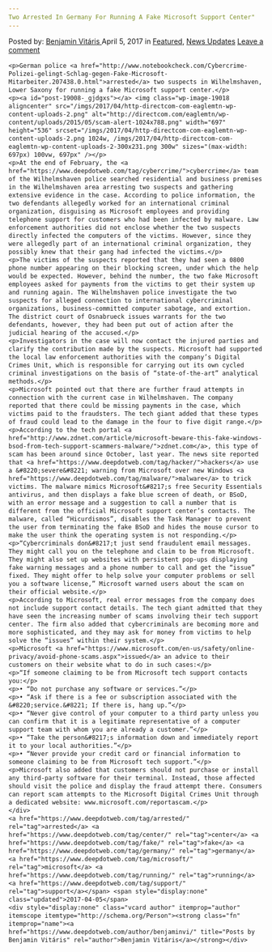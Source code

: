 ```yaml
---
Two Arrested In Germany For Running A Fake Microsoft Support Center"
---
```

<article class="post-listing post-19008 post type-post status-publish format-standard has-post-thumbnail hentry  tag-center tag-fake tag-germany tag-microsoft tag-running tag-support">
    <div class="post-inner">
        <span>Posted by: <a href="https://www.deepdotweb.com/author/benjaminvi/" title="">Benjamin Vitáris </a></span>
    <span>April 5, 2017</span>
    <span>in <a href="https://www.deepdotweb.com/category/deepdot-news/" rel="category tag">Featured</a>, <a href="https://www.deepdotweb.com/category/news-updates/" rel="category tag">News Updates</a></span>
    <span><a href="https://www.deepdotweb.com/2017/04/05/two-arrested-germany-running-fake-microsoft-support-center/#respond">Leave a comment</a></span>
    </p>
    <div class="clear"></div>
    
    <p>German police <a href="http://www.notebookcheck.com/Cybercrime-Polizei-gelingt-Schlag-gegen-Fake-Microsoft-Mitarbeiter.207438.0.html">arrested</a> two suspects in Wilhelmshaven, Lower Saxony for running a fake Microsoft support center.</p>
    <p><a id="post-19008-_gjdgxs"></a> <img class="wp-image-19018 aligncenter" src="/imgs/2017/04/http-directcom-com-eaglemtn-wp-content-uploads-2.png" alt="http://directcom.com/eaglemtn/wp-content/uploads/2015/05/scam-alert-1024x788.png" width="697" height="536" srcset="/imgs/2017/04/http-directcom-com-eaglemtn-wp-content-uploads-2.png 1024w, /imgs/2017/04/http-directcom-com-eaglemtn-wp-content-uploads-2-300x231.png 300w" sizes="(max-width: 697px) 100vw, 697px" /></p>
    <p>At the end of February, the <a href="https://www.deepdotweb.com/tag/cybercrime/">cybercrime</a> team of the Wilhelmshaven police searched residential and business premises in the Wilhelmshaven area arresting two suspects and gathering extensive evidence in the case. According to police information, the two defendants allegedly worked for an international criminal organization, disguising as Microsoft employees and providing telephone support for customers who had been infected by malware. Law enforcement authorities did not enclose whether the two suspects directly infected the computers of the victims. However, since they were allegedly part of an international criminal organization, they possibly knew that their gang had infected the victims.</p>
    <p>The victims of the suspects reported that they had seen a 0800 phone number appearing on their blocking screen, under which the help would be expected. However, behind the number, the two fake Microsoft employees asked for payments from the victims to get their system up and running again. The Wilhelmshaven police investigate the two suspects for alleged connection to international cybercriminal organizations, business-committed computer sabotage, and extortion. The district court of Osnabrueck issues warrants for the two defendants, however, they had been put out of action after the judicial hearing of the accused.</p>
    <p>Investigators in the case will now contact the injured parties and clarify the contribution made by the suspects. Microsoft had supported the local law enforcement authorities with the company’s Digital Crimes Unit, which is responsible for carrying out its own cycled criminal investigations on the basis of “state-of-the-art” analytical methods.</p>
    <p>Microsoft pointed out that there are further fraud attempts in connection with the current case in Wilhelmshaven. The company reported that there could be missing payments in the case, which victims paid to the fraudsters. The tech giant added that these types of fraud could lead to the damage in the four to five digit range.</p>
    <p>According to the tech portal <a href="http://www.zdnet.com/article/microsoft-beware-this-fake-windows-bsod-from-tech-support-scammers-malware/">zdnet.com</a>, this type of scam has been around since October, last year. The news site reported that <a href="https://www.deepdotweb.com/tag/hacker/">hackers</a> use a &#8220;severe&#8221; warning from Microsoft over new Windows <a href="https://www.deepdotweb.com/tag/malware/">malware</a> to trick victims. The malware mimics Microsoft&#8217;s free Security Essentials antivirus, and then displays a fake blue screen of death, or BSoD, with an error message and a suggestion to call a number that is different from the official Microsoft support center’s contacts. The malware, called “Hicurdismos”, disables the Task Manager to prevent the user from terminating the fake BSoD and hides the mouse cursor to make the user think the operating system is not responding.</p>
    <p>“Cybercriminals don&#8217;t just send fraudulent email messages. They might call you on the telephone and claim to be from Microsoft. They might also set up websites with persistent pop-ups displaying fake warning messages and a phone number to call and get the “issue” fixed. They might offer to help solve your computer problems or sell you a software license,” Microsoft warned users about the scam on their official website.</p>
    <p>According to Microsoft, real error messages from the company does not include support contact details. The tech giant admitted that they have seen the increasing number of scams involving their tech support center. The firm also added that cybercriminals are becoming more and more sophisticated, and they may ask for money from victims to help solve the “issues” within their system.</p>
    <p>Microsoft <a href="https://www.microsoft.com/en-us/safety/online-privacy/avoid-phone-scams.aspx">issued</a> an advice to their customers on their website what to do in such cases:</p>
    <p>“If someone claiming to be from Microsoft tech support contacts you:</p>
    <p>• “Do not purchase any software or services.”</p>
    <p>• “Ask if there is a fee or subscription associated with the &#8220;service.&#8221; If there is, hang up.”</p>
    <p>• “Never give control of your computer to a third party unless you can confirm that it is a legitimate representative of a computer support team with whom you are already a customer.”</p>
    <p>• “Take the person&#8217;s information down and immediately report it to your local authorities.”</p>
    <p>• “Never provide your credit card or financial information to someone claiming to be from Microsoft tech support.”</p>
    <p>Microsoft also added that customers should not purchase or install any third-party software for their terminal. Instead, those affected should visit the police and display the fraud attempt there. Consumers can report scam attempts to the Microsoft Digital Crimes Unit through a dedicated website: www.microsoft.com/reportascam.</p>
    </div>
    <a href="https://www.deepdotweb.com/tag/arrested/" rel="tag">arrested</a> <a href="https://www.deepdotweb.com/tag/center/" rel="tag">center</a> <a href="https://www.deepdotweb.com/tag/fake/" rel="tag">fake</a> <a href="https://www.deepdotweb.com/tag/germany/" rel="tag">germany</a> <a href="https://www.deepdotweb.com/tag/microsoft/" rel="tag">microsoft</a> <a href="https://www.deepdotweb.com/tag/running/" rel="tag">running</a> <a href="https://www.deepdotweb.com/tag/support/" rel="tag">support</a></span> <span style="display:none" class="updated">2017-04-05</span>
    <div style="display:none" class="vcard author" itemprop="author" itemscope itemtype="http://schema.org/Person"><strong class="fn" itemprop="name"><a href="https://www.deepdotweb.com/author/benjaminvi/" title="Posts by Benjamin Vitáris" rel="author">Benjamin Vitáris</a></strong></div>
    

